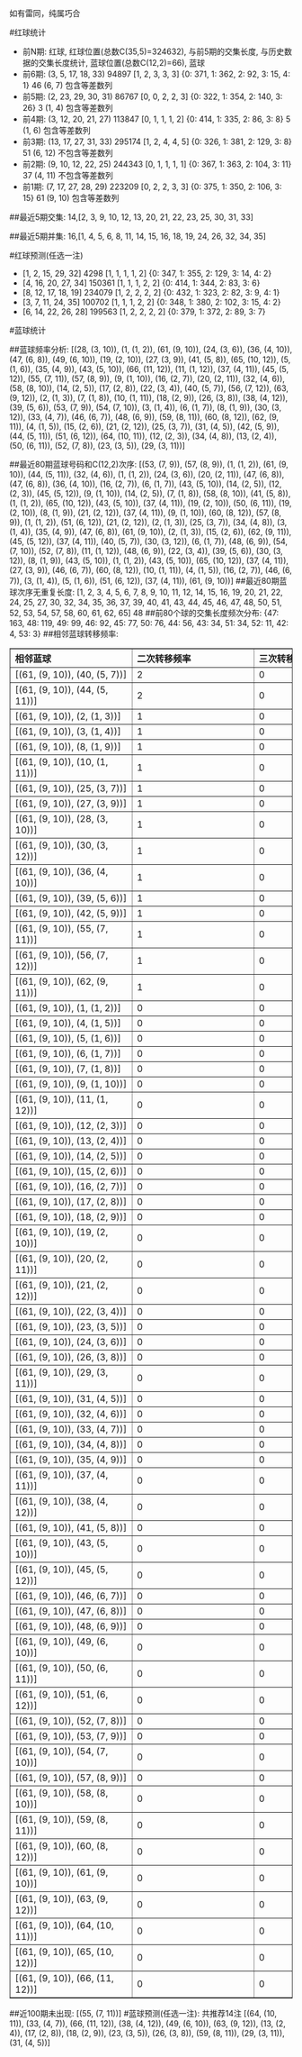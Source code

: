 <!-- 
.. title: 大乐透12140期(2012-11-28)数据分析报告
.. slug: dlott-12140-2012-11-28-report
.. date: 2012-11-29 08:00:00 UTC+08:00
.. tags: Lottery
.. link: 
.. description: 
.. type: text
-->

如有雷同，纯属巧合

<!-- TEASER_END-->

#红球统计

- 前N期: 红球, 红球位置(总数C(35,5)=324632), 与前5期的交集长度, 与历史数据的交集长度统计, 蓝球位置(总数C(12,2)=66), 蓝球
- 前6期: (3, 5, 17, 18, 33) 94897 [1, 2, 3, 3, 3] {0: 371, 1: 362, 2: 92, 3: 15, 4: 1} 46 (6, 7) 包含等差数列
- 前5期: (2, 23, 29, 30, 31) 86767 [0, 0, 2, 2, 3] {0: 322, 1: 354, 2: 140, 3: 26} 3 (1, 4) 包含等差数列
- 前4期: (3, 12, 20, 21, 27) 113847 [0, 1, 1, 1, 2] {0: 414, 1: 335, 2: 86, 3: 8} 5 (1, 6) 包含等差数列
- 前3期: (13, 17, 27, 31, 33) 295174 [1, 2, 4, 4, 5] {0: 326, 1: 381, 2: 129, 3: 8} 51 (6, 12) 不包含等差数列
- 前2期: (9, 10, 12, 22, 25) 244343 [0, 1, 1, 1, 1] {0: 367, 1: 363, 2: 104, 3: 11} 37 (4, 11) 不包含等差数列
- 前1期: (7, 17, 27, 28, 29) 223209 [0, 2, 2, 3, 3] {0: 375, 1: 350, 2: 106, 3: 15} 61 (9, 10) 包含等差数列

##最近5期交集:
14,[2, 3, 9, 10, 12, 13, 20, 21, 22, 23, 25, 30, 31, 33]

##最近5期并集:
16,[1, 4, 5, 6, 8, 11, 14, 15, 16, 18, 19, 24, 26, 32, 34, 35]

#红球预测(任选一注)

- [1, 2, 15, 29, 32] 4298 [1, 1, 1, 1, 2] {0: 347, 1: 355, 2: 129, 3: 14, 4: 2}
- [4, 16, 20, 27, 34] 150361 [1, 1, 1, 2, 2] {0: 414, 1: 344, 2: 83, 3: 6}
- [8, 12, 17, 18, 19] 234079 [1, 2, 2, 2, 2] {0: 432, 1: 323, 2: 82, 3: 9, 4: 1}
- [3, 7, 11, 24, 35] 100702 [1, 1, 1, 2, 2] {0: 348, 1: 380, 2: 102, 3: 15, 4: 2}
- [6, 14, 22, 26, 28] 199563 [1, 2, 2, 2, 2] {0: 379, 1: 372, 2: 89, 3: 7}

#蓝球统计

##蓝球频率分析:
[(28, (3, 10)), (1, (1, 2)), (61, (9, 10)), (24, (3, 6)), (36, (4, 10)), (47, (6, 8)), (49, (6, 10)), (19, (2, 10)), (27, (3, 9)), (41, (5, 8)), (65, (10, 12)), (5, (1, 6)), (35, (4, 9)), (43, (5, 10)), (66, (11, 12)), (11, (1, 12)), (37, (4, 11)), (45, (5, 12)), (55, (7, 11)), (57, (8, 9)), (9, (1, 10)), (16, (2, 7)), (20, (2, 11)), (32, (4, 6)), (58, (8, 10)), (14, (2, 5)), (17, (2, 8)), (22, (3, 4)), (40, (5, 7)), (56, (7, 12)), (63, (9, 12)), (2, (1, 3)), (7, (1, 8)), (10, (1, 11)), (18, (2, 9)), (26, (3, 8)), (38, (4, 12)), (39, (5, 6)), (53, (7, 9)), (54, (7, 10)), (3, (1, 4)), (6, (1, 7)), (8, (1, 9)), (30, (3, 12)), (33, (4, 7)), (46, (6, 7)), (48, (6, 9)), (59, (8, 11)), (60, (8, 12)), (62, (9, 11)), (4, (1, 5)), (15, (2, 6)), (21, (2, 12)), (25, (3, 7)), (31, (4, 5)), (42, (5, 9)), (44, (5, 11)), (51, (6, 12)), (64, (10, 11)), (12, (2, 3)), (34, (4, 8)), (13, (2, 4)), (50, (6, 11)), (52, (7, 8)), (23, (3, 5)), (29, (3, 11))]

##最近80期蓝球号码和C(12,2)次序:
[(53, (7, 9)), (57, (8, 9)), (1, (1, 2)), (61, (9, 10)), (44, (5, 11)), (32, (4, 6)), (1, (1, 2)), (24, (3, 6)), (20, (2, 11)), (47, (6, 8)), (47, (6, 8)), (36, (4, 10)), (16, (2, 7)), (6, (1, 7)), (43, (5, 10)), (14, (2, 5)), (12, (2, 3)), (45, (5, 12)), (9, (1, 10)), (14, (2, 5)), (7, (1, 8)), (58, (8, 10)), (41, (5, 8)), (1, (1, 2)), (65, (10, 12)), (43, (5, 10)), (37, (4, 11)), (19, (2, 10)), (50, (6, 11)), (19, (2, 10)), (8, (1, 9)), (21, (2, 12)), (37, (4, 11)), (9, (1, 10)), (60, (8, 12)), (57, (8, 9)), (1, (1, 2)), (51, (6, 12)), (21, (2, 12)), (2, (1, 3)), (25, (3, 7)), (34, (4, 8)), (3, (1, 4)), (35, (4, 9)), (47, (6, 8)), (61, (9, 10)), (2, (1, 3)), (15, (2, 6)), (62, (9, 11)), (45, (5, 12)), (37, (4, 11)), (40, (5, 7)), (30, (3, 12)), (6, (1, 7)), (48, (6, 9)), (54, (7, 10)), (52, (7, 8)), (11, (1, 12)), (48, (6, 9)), (22, (3, 4)), (39, (5, 6)), (30, (3, 12)), (8, (1, 9)), (43, (5, 10)), (1, (1, 2)), (43, (5, 10)), (65, (10, 12)), (37, (4, 11)), (27, (3, 9)), (46, (6, 7)), (60, (8, 12)), (10, (1, 11)), (4, (1, 5)), (16, (2, 7)), (46, (6, 7)), (3, (1, 4)), (5, (1, 6)), (51, (6, 12)), (37, (4, 11)), (61, (9, 10))]
##最近80期蓝球次序无重复长度:
[1, 2, 3, 4, 5, 6, 7, 8, 9, 10, 11, 12, 14, 15, 16, 19, 20, 21, 22, 24, 25, 27, 30, 32, 34, 35, 36, 37, 39, 40, 41, 43, 44, 45, 46, 47, 48, 50, 51, 52, 53, 54, 57, 58, 60, 61, 62, 65] 48
##前80个球的交集长度频次分布:
{47: 163, 48: 119, 49: 99, 46: 92, 45: 77, 50: 76, 44: 56, 43: 34, 51: 34, 52: 11, 42: 4, 53: 3}
##相邻蓝球转移频率:
<table border="1" class="table table-striped dataframe">
  <thead>
    <tr style="text-align: left;">
      <th style="min-width: 200px;">相邻蓝球</th>
      <th style="min-width: 200px;">二次转移频率</th>
      <th style="min-width: 200px;">三次转移频率</th>
    </tr>
  </thead>
  <tbody>
    <tr>
      <td>   [(61, (9, 10)), (40, (5, 7))]</td>
      <td> 2</td>
      <td> 0</td>
    </tr>
    <tr>
      <td>  [(61, (9, 10)), (44, (5, 11))]</td>
      <td> 2</td>
      <td> 0</td>
    </tr>
    <tr>
      <td>    [(61, (9, 10)), (2, (1, 3))]</td>
      <td> 1</td>
      <td> 0</td>
    </tr>
    <tr>
      <td>    [(61, (9, 10)), (3, (1, 4))]</td>
      <td> 1</td>
      <td> 0</td>
    </tr>
    <tr>
      <td>    [(61, (9, 10)), (8, (1, 9))]</td>
      <td> 1</td>
      <td> 0</td>
    </tr>
    <tr>
      <td>  [(61, (9, 10)), (10, (1, 11))]</td>
      <td> 1</td>
      <td> 0</td>
    </tr>
    <tr>
      <td>   [(61, (9, 10)), (25, (3, 7))]</td>
      <td> 1</td>
      <td> 0</td>
    </tr>
    <tr>
      <td>   [(61, (9, 10)), (27, (3, 9))]</td>
      <td> 1</td>
      <td> 0</td>
    </tr>
    <tr>
      <td>  [(61, (9, 10)), (28, (3, 10))]</td>
      <td> 1</td>
      <td> 0</td>
    </tr>
    <tr>
      <td>  [(61, (9, 10)), (30, (3, 12))]</td>
      <td> 1</td>
      <td> 0</td>
    </tr>
    <tr>
      <td>  [(61, (9, 10)), (36, (4, 10))]</td>
      <td> 1</td>
      <td> 0</td>
    </tr>
    <tr>
      <td>   [(61, (9, 10)), (39, (5, 6))]</td>
      <td> 1</td>
      <td> 0</td>
    </tr>
    <tr>
      <td>   [(61, (9, 10)), (42, (5, 9))]</td>
      <td> 1</td>
      <td> 0</td>
    </tr>
    <tr>
      <td>  [(61, (9, 10)), (55, (7, 11))]</td>
      <td> 1</td>
      <td> 0</td>
    </tr>
    <tr>
      <td>  [(61, (9, 10)), (56, (7, 12))]</td>
      <td> 1</td>
      <td> 0</td>
    </tr>
    <tr>
      <td>  [(61, (9, 10)), (62, (9, 11))]</td>
      <td> 1</td>
      <td> 0</td>
    </tr>
    <tr>
      <td>    [(61, (9, 10)), (1, (1, 2))]</td>
      <td> 0</td>
      <td> 0</td>
    </tr>
    <tr>
      <td>    [(61, (9, 10)), (4, (1, 5))]</td>
      <td> 0</td>
      <td> 0</td>
    </tr>
    <tr>
      <td>    [(61, (9, 10)), (5, (1, 6))]</td>
      <td> 0</td>
      <td> 0</td>
    </tr>
    <tr>
      <td>    [(61, (9, 10)), (6, (1, 7))]</td>
      <td> 0</td>
      <td> 0</td>
    </tr>
    <tr>
      <td>    [(61, (9, 10)), (7, (1, 8))]</td>
      <td> 0</td>
      <td> 0</td>
    </tr>
    <tr>
      <td>   [(61, (9, 10)), (9, (1, 10))]</td>
      <td> 0</td>
      <td> 0</td>
    </tr>
    <tr>
      <td>  [(61, (9, 10)), (11, (1, 12))]</td>
      <td> 0</td>
      <td> 0</td>
    </tr>
    <tr>
      <td>   [(61, (9, 10)), (12, (2, 3))]</td>
      <td> 0</td>
      <td> 0</td>
    </tr>
    <tr>
      <td>   [(61, (9, 10)), (13, (2, 4))]</td>
      <td> 0</td>
      <td> 0</td>
    </tr>
    <tr>
      <td>   [(61, (9, 10)), (14, (2, 5))]</td>
      <td> 0</td>
      <td> 0</td>
    </tr>
    <tr>
      <td>   [(61, (9, 10)), (15, (2, 6))]</td>
      <td> 0</td>
      <td> 0</td>
    </tr>
    <tr>
      <td>   [(61, (9, 10)), (16, (2, 7))]</td>
      <td> 0</td>
      <td> 0</td>
    </tr>
    <tr>
      <td>   [(61, (9, 10)), (17, (2, 8))]</td>
      <td> 0</td>
      <td> 0</td>
    </tr>
    <tr>
      <td>   [(61, (9, 10)), (18, (2, 9))]</td>
      <td> 0</td>
      <td> 0</td>
    </tr>
    <tr>
      <td>  [(61, (9, 10)), (19, (2, 10))]</td>
      <td> 0</td>
      <td> 0</td>
    </tr>
    <tr>
      <td>  [(61, (9, 10)), (20, (2, 11))]</td>
      <td> 0</td>
      <td> 0</td>
    </tr>
    <tr>
      <td>  [(61, (9, 10)), (21, (2, 12))]</td>
      <td> 0</td>
      <td> 0</td>
    </tr>
    <tr>
      <td>   [(61, (9, 10)), (22, (3, 4))]</td>
      <td> 0</td>
      <td> 0</td>
    </tr>
    <tr>
      <td>   [(61, (9, 10)), (23, (3, 5))]</td>
      <td> 0</td>
      <td> 0</td>
    </tr>
    <tr>
      <td>   [(61, (9, 10)), (24, (3, 6))]</td>
      <td> 0</td>
      <td> 0</td>
    </tr>
    <tr>
      <td>   [(61, (9, 10)), (26, (3, 8))]</td>
      <td> 0</td>
      <td> 0</td>
    </tr>
    <tr>
      <td>  [(61, (9, 10)), (29, (3, 11))]</td>
      <td> 0</td>
      <td> 0</td>
    </tr>
    <tr>
      <td>   [(61, (9, 10)), (31, (4, 5))]</td>
      <td> 0</td>
      <td> 0</td>
    </tr>
    <tr>
      <td>   [(61, (9, 10)), (32, (4, 6))]</td>
      <td> 0</td>
      <td> 0</td>
    </tr>
    <tr>
      <td>   [(61, (9, 10)), (33, (4, 7))]</td>
      <td> 0</td>
      <td> 0</td>
    </tr>
    <tr>
      <td>   [(61, (9, 10)), (34, (4, 8))]</td>
      <td> 0</td>
      <td> 0</td>
    </tr>
    <tr>
      <td>   [(61, (9, 10)), (35, (4, 9))]</td>
      <td> 0</td>
      <td> 0</td>
    </tr>
    <tr>
      <td>  [(61, (9, 10)), (37, (4, 11))]</td>
      <td> 0</td>
      <td> 0</td>
    </tr>
    <tr>
      <td>  [(61, (9, 10)), (38, (4, 12))]</td>
      <td> 0</td>
      <td> 0</td>
    </tr>
    <tr>
      <td>   [(61, (9, 10)), (41, (5, 8))]</td>
      <td> 0</td>
      <td> 0</td>
    </tr>
    <tr>
      <td>  [(61, (9, 10)), (43, (5, 10))]</td>
      <td> 0</td>
      <td> 0</td>
    </tr>
    <tr>
      <td>  [(61, (9, 10)), (45, (5, 12))]</td>
      <td> 0</td>
      <td> 0</td>
    </tr>
    <tr>
      <td>   [(61, (9, 10)), (46, (6, 7))]</td>
      <td> 0</td>
      <td> 0</td>
    </tr>
    <tr>
      <td>   [(61, (9, 10)), (47, (6, 8))]</td>
      <td> 0</td>
      <td> 0</td>
    </tr>
    <tr>
      <td>   [(61, (9, 10)), (48, (6, 9))]</td>
      <td> 0</td>
      <td> 0</td>
    </tr>
    <tr>
      <td>  [(61, (9, 10)), (49, (6, 10))]</td>
      <td> 0</td>
      <td> 0</td>
    </tr>
    <tr>
      <td>  [(61, (9, 10)), (50, (6, 11))]</td>
      <td> 0</td>
      <td> 0</td>
    </tr>
    <tr>
      <td>  [(61, (9, 10)), (51, (6, 12))]</td>
      <td> 0</td>
      <td> 0</td>
    </tr>
    <tr>
      <td>   [(61, (9, 10)), (52, (7, 8))]</td>
      <td> 0</td>
      <td> 0</td>
    </tr>
    <tr>
      <td>   [(61, (9, 10)), (53, (7, 9))]</td>
      <td> 0</td>
      <td> 0</td>
    </tr>
    <tr>
      <td>  [(61, (9, 10)), (54, (7, 10))]</td>
      <td> 0</td>
      <td> 0</td>
    </tr>
    <tr>
      <td>   [(61, (9, 10)), (57, (8, 9))]</td>
      <td> 0</td>
      <td> 0</td>
    </tr>
    <tr>
      <td>  [(61, (9, 10)), (58, (8, 10))]</td>
      <td> 0</td>
      <td> 0</td>
    </tr>
    <tr>
      <td>  [(61, (9, 10)), (59, (8, 11))]</td>
      <td> 0</td>
      <td> 0</td>
    </tr>
    <tr>
      <td>  [(61, (9, 10)), (60, (8, 12))]</td>
      <td> 0</td>
      <td> 0</td>
    </tr>
    <tr>
      <td>  [(61, (9, 10)), (61, (9, 10))]</td>
      <td> 0</td>
      <td> 0</td>
    </tr>
    <tr>
      <td>  [(61, (9, 10)), (63, (9, 12))]</td>
      <td> 0</td>
      <td> 0</td>
    </tr>
    <tr>
      <td> [(61, (9, 10)), (64, (10, 11))]</td>
      <td> 0</td>
      <td> 0</td>
    </tr>
    <tr>
      <td> [(61, (9, 10)), (65, (10, 12))]</td>
      <td> 0</td>
      <td> 0</td>
    </tr>
    <tr>
      <td> [(61, (9, 10)), (66, (11, 12))]</td>
      <td> 0</td>
      <td> 0</td>
    </tr>
  </tbody>
</table>
##近100期未出现:
[(55, (7, 11))]
#蓝球预测(任选一注):
共推荐14注
[(64, (10, 11)), (33, (4, 7)), (66, (11, 12)), (38, (4, 12)), (49, (6, 10)), (63, (9, 12)), (13, (2, 4)), (17, (2, 8)), (18, (2, 9)), (23, (3, 5)), (26, (3, 8)), (59, (8, 11)), (29, (3, 11)), (31, (4, 5))]

